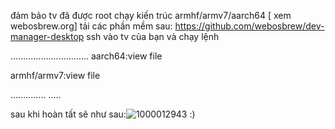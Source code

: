 đảm bảo tv đã được root chạy kiến trúc armhf/armv7/aarch64 [ xem webosbrew.org]
tải các phần mềm sau:
https://github.com/webosbrew/dev-manager-desktop
ssh vào tv của bạn và chạy lệnh



...............................
aarch64:view file




armhf/armv7:view file



..............
.....


sau khi hoàn tất sẽ như sau:![1000012943](https://github.com/user-attachments/assets/47933768-1766-461e-8f8a-620473d1736f)
:)

